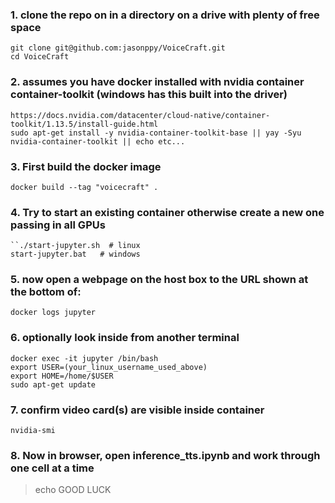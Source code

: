 ### 1. clone the repo on in a directory on a drive with plenty of free space
```
git clone git@github.com:jasonppy/VoiceCraft.git
cd VoiceCraft
```

### 2. assumes you have docker installed with nvidia container container-toolkit (windows has this built into the driver)
```
https://docs.nvidia.com/datacenter/cloud-native/container-toolkit/1.13.5/install-guide.html
sudo apt-get install -y nvidia-container-toolkit-base || yay -Syu nvidia-container-toolkit || echo etc...
```

### 3. First build the docker image
```docker build --tag "voicecraft" .```

### 4. Try to start an existing container otherwise create a new one passing in all GPUs
```
``./start-jupyter.sh  # linux
start-jupyter.bat   # windows
```

### 5. now open a webpage on the host box to the URL shown at the bottom of:
```docker logs jupyter```

### 6. optionally look inside from another terminal
```
docker exec -it jupyter /bin/bash
export USER=(your_linux_username_used_above)
export HOME=/home/$USER
sudo apt-get update
```

### 7. confirm video card(s) are visible inside container
```
nvidia-smi
```

### 8. Now in browser, open inference_tts.ipynb and work through one cell at a time
> echo GOOD LUCK